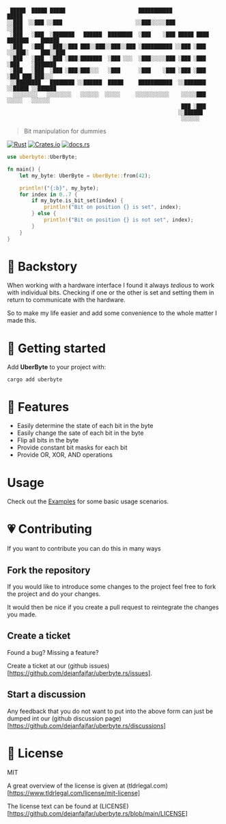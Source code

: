 ```
 █████  █████ █████                        ███████████              █████            
░░███  ░░███ ░░███                        ░░███░░░░░███            ░░███             
 ░███   ░███  ░███████   ██████  ████████  ░███    ░███ █████ ████ ███████    ██████ 
 ░███   ░███  ░███░░███ ███░░███░░███░░███ ░██████████ ░░███ ░███ ░░░███░    ███░░███
 ░███   ░███  ░███ ░███░███████  ░███ ░░░  ░███░░░░░███ ░███ ░███   ░███    ░███████ 
 ░███   ░███  ░███ ░███░███░░░   ░███      ░███    ░███ ░███ ░███   ░███ ███░███░░░  
 ░░████████   ████████ ░░██████  █████     ███████████  ░░███████   ░░█████ ░░██████ 
  ░░░░░░░░   ░░░░░░░░   ░░░░░░  ░░░░░     ░░░░░░░░░░░    ░░░░░███    ░░░░░   ░░░░░░  
                                                         ███ ░███                    
                                                        ░░██████                     
                                                         ░░░░░░                      
```

> Bit manipulation for dummies

[![Rust](https://github.com/dejanfajfar/uberbyte.rs/actions/workflows/ci.yml/badge.svg?branch=main)](https://github.com/dejanfajfar/uberbyte.rs/actions/workflows/ci.yml) [![Crates.io](https://img.shields.io/crates/v/uberbyte?style=flat-square)](https://crates.io/crates/uberbyte) [![docs.rs](https://img.shields.io/docsrs/uberbyte?style=flat-square&label=Documentation)](https://docs.rs/uberbyte/0.5.0/uberbyte/)

```rust
use uberbyte::UberByte;

fn main() {
    let my_byte: UberByte = UberByte::from(42);

    println!("{:b}", my_byte);
    for index in 0..7 {
        if my_byte.is_bit_set(index) {
            println!("Bit on position {} is set", index);
        } else {
            println!("Bit on position {} is not set", index);
        }
    }
}
```

# 📖 Backstory

When working with a hardware interface I found it always _tedious_ to work with individual bits. 
Checking if one or the other is set and setting them in return to communicate with the hardware.

So to make my life easier and add some convenience to the whole matter I made this.

# 🚀 Getting started

Add __UberByte__ to your project with:

```shell
cargo add uberbyte 
```

# 🎨 Features

- Easily determine the state of each bit in the byte
- Easily change the sate of each bit in the byte
- Flip all bits in the byte
- Provide constant bit masks for each bit
- Provide OR, XOR, AND operations

# Usage

Check out the [Examples](https://github.com/dejanfajfar/uberbyte.rs/tree/main/examples) for some basic usage scenarios.

# 💗 Contributing

If you want to contribute you can do this in many ways

## Fork the repository

If you would like to introduce some changes to the project feel free to fork the project and do your changes.

It would then be nice if you create a pull request to reintegrate the changes you made. 

## Create a ticket

Found a bug? Missing a feature? 

Create a ticket at our (github issues)[https://github.com/dejanfajfar/uberbyte.rs/issues].

## Start a discussion

Any feedback that you do not want to put into the above form can just be dumped int our (github discussion page)[https://github.com/dejanfajfar/uberbyte.rs/discussions]

# 🪪 License

MIT

A great overview of the license is given at (tldrlegal.com)[https://www.tldrlegal.com/license/mit-license]

The license text can be found at (LICENSE)[https://github.com/dejanfajfar/uberbyte.rs/blob/main/LICENSE]

